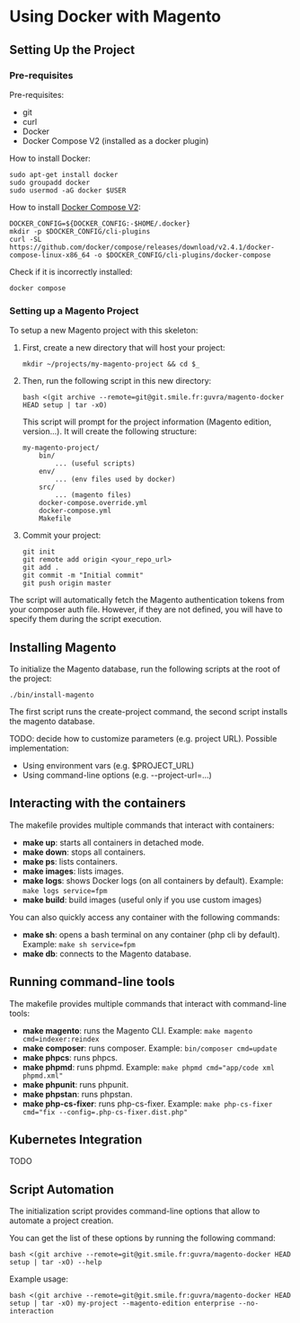 # Using Docker with Magento

## Setting Up the Project

### Pre-requisites

Pre-requisites:

- git
- curl
- Docker
- Docker Compose V2 (installed as a docker plugin)

How to install Docker:

```
sudo apt-get install docker
sudo groupadd docker
sudo usermod -aG docker $USER
```

How to install [Docker Compose V2](https://docs.docker.com/compose/cli-command/#install-on-linux):

```
DOCKER_CONFIG=${DOCKER_CONFIG:-$HOME/.docker}
mkdir -p $DOCKER_CONFIG/cli-plugins
curl -SL https://github.com/docker/compose/releases/download/v2.4.1/docker-compose-linux-x86_64 -o $DOCKER_CONFIG/cli-plugins/docker-compose
```

Check if it is incorrectly installed:

```
docker compose
```

### Setting up a Magento Project

To setup a new Magento project with this skeleton:

1. First, create a new directory that will host your project:
    ```
    mkdir ~/projects/my-magento-project && cd $_
    ```
2. Then, run the following script in this new directory:
    ```
    bash <(git archive --remote=git@git.smile.fr:guvra/magento-docker HEAD setup | tar -xO)
    ```
    This script will prompt for the project information (Magento edition, version...).
    It will create the following structure:
    ```
    my-magento-project/
        bin/
            ... (useful scripts)
        env/
            ... (env files used by docker)
        src/
            ... (magento files)
        docker-compose.override.yml
        docker-compose.yml
        Makefile
    ```
3. Commit your project:
    ```
    git init
    git remote add origin <your_repo_url>
    git add .
    git commit -m "Initial commit"
    git push origin master
    ```

The script will automatically fetch the Magento authentication tokens from your composer auth file.
However, if they are not defined, you will have to specify them during the script execution.

## Installing Magento

To initialize the Magento database, run the following scripts at the root of the project:

```
./bin/install-magento
```

The first script runs the create-project command, the second script installs the magento database.

TODO: decide how to customize parameters (e.g. project URL). Possible implementation:

- Using environment vars (e.g. $PROJECT_URL)
- Using command-line options (e.g. --project-url=...)

## Interacting with the containers

The makefile provides multiple commands that interact with containers:

- **make up**: starts all containers in detached mode.
- **make down**: stops all containers.
- **make ps**: lists containers.
- **make images**: lists images.
- **make logs**: shows Docker logs (on all containers by default).
  Example: `make logs service=fpm`
- **make build**: build images (useful only if you use custom images)

You can also quickly access any container with the following commands:

- **make sh**: opens a bash terminal on any container (php cli by default).
  Example: `make sh service=fpm`
- **make db**: connects to the Magento database.

## Running command-line tools

The makefile provides multiple commands that interact with command-line tools:

- **make magento**: runs the Magento CLI.
  Example: `make magento cmd=indexer:reindex`
- **make composer**: runs composer.
  Example: `bin/composer cmd=update`
- **make phpcs**: runs phpcs.
- **make phpmd**: runs phpmd.
  Example: `make phpmd cmd="app/code xml phpmd.xml"`
- **make phpunit**: runs phpunit.
- **make phpstan**: runs phpstan.
- **make php-cs-fixer**: runs php-cs-fixer.
  Example: `make php-cs-fixer cmd="fix --config=.php-cs-fixer.dist.php"`

## Kubernetes Integration

TODO

## Script Automation

The initialization script provides command-line options that allow to automate a project creation.

You can get the list of these options by running the following command:

```
bash <(git archive --remote=git@git.smile.fr:guvra/magento-docker HEAD setup | tar -xO) --help
```

Example usage:

```
bash <(git archive --remote=git@git.smile.fr:guvra/magento-docker HEAD setup | tar -xO) my-project --magento-edition enterprise --no-interaction
```
